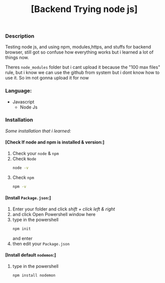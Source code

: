 <h1 align="center"> [Backend Trying node js] </h1> <br>



### Description

Testing node js, and using npm, modules,https, and stuffs for backend browser, still got so confuse how everything works but i learned a lot of things now.

Theres `node_modules` folder but i cant upload it because the "100 max files" rule, but i know we can use the github from system but i dont know how to use it. So im not gonna upload it for now


### Language:

* Javascript
  - Node Js
  
### Installation

_Some installation that i learned:_

#### [Check If node and npm is installed & version:]
1. Check your `node` & `npm`
2. Check `Node`
   ```sh
   node -v
   ```
3. Check `npm`
   ```sh
   npm -v
   ```
  
  
#### [Install `Package.json`:]
1. Enter your folder and click _shift + click left & right_
2. and click Open Powershell window here
3. type in the powershell
   ```js
   npm init
   ```
   and enter
4. then edit your `Package.json`


#### [Install default `nodemon`:]
1. type in the powershell
   ```js
   npm install nodemon
   ```
